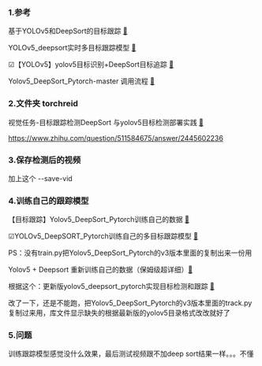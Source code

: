 ### 1.参考

基于YOLOv5和DeepSort的目标跟踪 [🔗](https://xugaoxiang.com/2020/10/17/yolov5-deepsort-pytorch/#DeepSort)

YOLOv5_deepsort实时多目标跟踪模型 [🔗](https://openbayes.com/console/open-tutorials/containers/BvxvYMbdefV/overview)

☑【YOLOv5】yolov5目标识别+DeepSort目标追踪 [🔗](https://blog.csdn.net/qq_44703886/article/details/121327643)

Yolov5_DeepSort_Pytorch-master 调用流程 [🔗](http://blog.chinaunix.net/uid-20901038-id-5861488.html)

### 2.文件夹 torchreid

视觉任务-目标跟踪检测DeepSort 与yolov5目标检测部署实践 [🔗](https://blog.csdn.net/weixin_46019162/article/details/124523609)

https://www.zhihu.com/question/511584675/answer/2445602236

### 3.保存检测后的视频

加上这个 --save-vid

### 4.训练自己的跟踪模型

【目标跟踪】Yolov5_DeepSort_Pytorch训练自己的数据 [🔗](https://zhuanlan.zhihu.com/p/354945895)

☑YOLOv5_DeepSORT_Pytorch训练自己的多目标跟踪模型 [🔗](https://blog.csdn.net/weixin_50008473/article/details/122347582)

PS：没有train.py把Yolov5_DeepSort_Pytorch的v3版本里面的复制出来一份用

Yolov5 + Deepsort 重新训练自己的数据（保姆级超详细）[🔗](https://blog.csdn.net/weixin_53711236/article/details/123762215)

根据这个：更新版yolov5_deepsort_pytorch实现目标检测和跟踪  [🔗](https://blog.csdn.net/weixin_44238733/article/details/123805195)

改了一下，还是不能跑，把Yolov5_DeepSort_Pytorch的v3版本里面的track.py复制过来用，库文件显示缺失的根据最新版的yolov5目录格式改改就好了

### 5.问题

训练跟踪模型感觉没什么效果，最后测试视频跟不加deep sort结果一样。。。不懂
